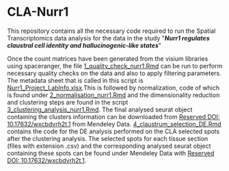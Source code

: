 # CLA-Nurr1
This repository contains all the necessary code required to run the Spatial Transcriptomics data analysis for the data in the study "**_Nurr1 regulates claustral cell identity and hallucinogenic-like states_**"

Once the count matrices have been generated from the visium libraries using spaceranger, the file [1_quality_check_nurr1.Rmd](CLA-Nurr1/1_quality_check_nurr1.Rmd) can be run to perform necessary quality checks on the data and also to apply filtering parameters. The metadata sheet that is called in this script is [Nurr1_Project_LabInfo.xlsx](CLA/Nurr1_Project_LabInfo.xlsx).This is followed by normalization, code of which is found under [2_normalisation_nurr1.Rmd](CLA-Nurr1/2_normalisation_nurr1.Rmd) and the dimensionality reduction and clustering steps are found in the script [3_clustering_analysis_nurr1.Rmd](CLA-Nurr1/3_clustering_analysis_nurr1.Rmd). The final analysed seurat object containing the clusters information can be downloaded from [Reserved DOI: 10.17632/wxcbdvrh2t.1](https://data.mendeley.com/datasets/wxcbdvrh2t/draft?a=816772d9-9281-4407-8190-bc473b6cee25) from Mendeley Data.
[4_claustrum_selection_DE.Rmd](CLA/4_claustrum_selection_DE.Rmd) contains the code for the DE analysis performed on the CLA selected spots after the clustering analysis.
The selected spots for each tissue section (files with extension .csv) and the corresponding analysed seurat object containing these spots can be found under Mendeley Data with [Reserved DOI: 10.17632/wxcbdvrh2t.1](https://data.mendeley.com/datasets/wxcbdvrh2t/draft?a=816772d9-9281-4407-8190-bc473b6cee25).
